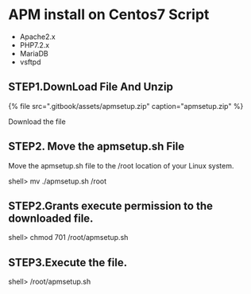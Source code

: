 # APM install on Centos7 Script

* Apache2.x
* PHP7.2.x
* MariaDB
* vsftpd

## STEP1.DownLoad File And Unzip

{% file src=".gitbook/assets/apmsetup.zip" caption="apmsetup.zip" %}

Download the file 

## STEP2. Move the apmsetup.sh File

Move the apmsetup.sh file to the /root location of your Linux system.

shell&gt; mv ./apmsetup.sh /root

## STEP2.Grants execute permission to the downloaded file.

shell&gt; chmod 701 /root/apmsetup.sh

## STEP3.Execute the file.

shell&gt; /root/apmsetup.sh

